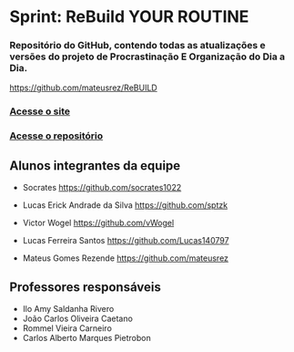 # Sprint: ReBuild YOUR ROUTINE
### Repositório do GitHub, contendo todas as atualizações e versões do projeto de Procrastinação E Organização do Dia a Dia.



https://github.com/mateusrez/ReBUILD
### [Acesse o site](https://mateusrez.github.io/ReBUILD/ "ReBUILD")
### [Acesse o repositório](https://github.com/mateusrez/ReBUILD/ "Open ReBUILD")




## Alunos integrantes da equipe

* Socrates
https://github.com/socrates1022

* Lucas Erick Andrade da Silva
https://github.com/sptzk

* Victor Wogel
https://github.com/vWogel

* Lucas Ferreira Santos
https://github.com/Lucas140797

* Mateus Gomes Rezende
https://github.com/mateusrez


## Professores responsáveis

* Ilo Amy Saldanha Rivero
* João Carlos Oliveira Caetano
* Rommel Vieira Carneiro
* Carlos Alberto Marques Pietrobon

